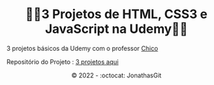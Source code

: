 <h1 align="center">🚧🚀3 Projetos  de HTML, CSS3 e JavaScript na Udemy🚀🚧</h1>


3 projetos básicos da Udemy com o professor <a href="https://github.com/zCHICOz"> Chico </a>

Repositório do Projeto : <a href ="https://github.com/zCHICOz/Curso-HTML-CSS-JS">3 projetos aqui</a><br>


<p align="center">©️ 2022 - :octocat: JonathasGit</p>
